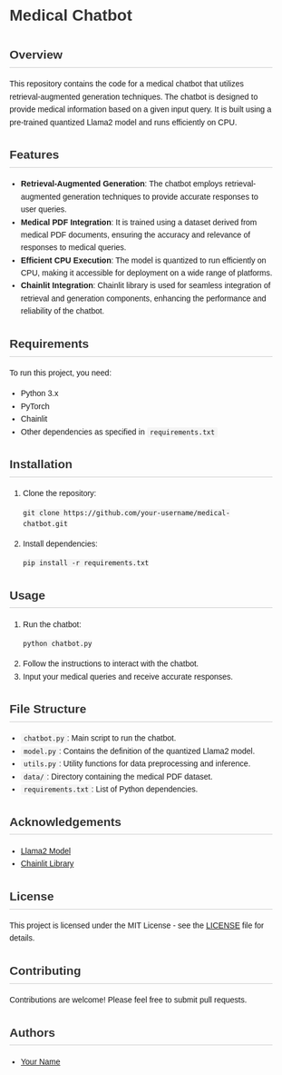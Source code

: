 <!DOCTYPE html>
<html lang="en">
<head>
    <meta charset="UTF-8">
    <meta name="viewport" content="width=device-width, initial-scale=1.0">
    <title>Medical Chatbot</title>
    <style>
        body {
            font-family: Arial, sans-serif;
            line-height: 1.6;
            margin: 0;
            padding: 0;
        }
        .container {
            max-width: 800px;
            margin: 20px auto;
            padding: 0 20px;
        }
        h1, h2, h3 {
            color: #333;
        }
        h2 {
            border-bottom: 1px solid #ccc;
            padding-bottom: 5px;
        }
        ul {
            padding-left: 20px;
        }
        code {
            background-color: #f4f4f4;
            padding: 2px 5px;
            border-radius: 3px;
        }
    </style>
</head>
<body>

<div class="container">
    <h1>Medical Chatbot</h1>
    
  <h2>Overview</h2>
    <p>This repository contains the code for a medical chatbot that utilizes retrieval-augmented generation techniques. The chatbot is designed to provide medical information based on a given input query. It is built using a pre-trained quantized Llama2 model and runs efficiently on CPU.</p>
    
  <h2>Features</h2>
    <ul>
        <li><strong>Retrieval-Augmented Generation</strong>: The chatbot employs retrieval-augmented generation techniques to provide accurate responses to user queries.</li>
        <li><strong>Medical PDF Integration</strong>: It is trained using a dataset derived from medical PDF documents, ensuring the accuracy and relevance of responses to medical queries.</li>
        <li><strong>Efficient CPU Execution</strong>: The model is quantized to run efficiently on CPU, making it accessible for deployment on a wide range of platforms.</li>
        <li><strong>Chainlit Integration</strong>: Chainlit library is used for seamless integration of retrieval and generation components, enhancing the performance and reliability of the chatbot.</li>
    </ul>
    
  <h2>Requirements</h2>
    <p>To run this project, you need:</p>
    <ul>
        <li>Python 3.x</li>
        <li>PyTorch</li>
        <li>Chainlit</li>
        <li>Other dependencies as specified in <code>requirements.txt</code></li>
    </ul>
    
  <h2>Installation</h2>
    <ol>
        <li>Clone the repository:</li>
        <pre><code>git clone https://github.com/your-username/medical-chatbot.git</code></pre>
        <li>Install dependencies:</li>
        <pre><code>pip install -r requirements.txt</code></pre>
    </ol>

  <h2>Usage</h2>
    <ol>
        <li>Run the chatbot:</li>
        <pre><code>python chatbot.py</code></pre>
        <li>Follow the instructions to interact with the chatbot.</li>
        <li>Input your medical queries and receive accurate responses.</li>
    </ol>

  <h2>File Structure</h2>
    <ul>
        <li><code>chatbot.py</code>: Main script to run the chatbot.</li>
        <li><code>model.py</code>: Contains the definition of the quantized Llama2 model.</li>
        <li><code>utils.py</code>: Utility functions for data preprocessing and inference.</li>
        <li><code>data/</code>: Directory containing the medical PDF dataset.</li>
        <li><code>requirements.txt</code>: List of Python dependencies.</li>
    </ul>

   <h2>Acknowledgements</h2>
    <ul>
        <li><a href="https://github.com/llamalu/llama2">Llama2 Model</a></li>
        <li><a href="https://github.com/chainlit/chainlit">Chainlit Library</a></li>
    </ul>

   <h2>License</h2>
    <p>This project is licensed under the MIT License - see the <a href="LICENSE">LICENSE</a> file for details.</p>

  <h2>Contributing</h2>
    <p>Contributions are welcome! Please feel free to submit pull requests.</p>

  <h2>Authors</h2>
    <ul>
        <li><a href="https://github.com/your-username">Your Name</a></li>
    </ul>
</div>

</body>
</html>
